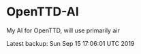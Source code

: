 # OpenTTD-AI
My AI for OpenTTD, will use primarily air

Latest backup: Sun Sep 15 17:06:01 UTC 2019
